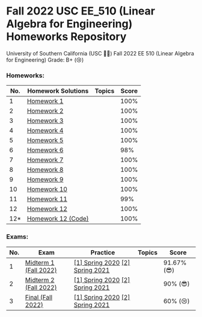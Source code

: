 # Fall 2022 USC EE_510 (Linear Algebra for Engineering) Homeworks Repository
University of Southern California (USC ✌🏼) Fall 2022 EE 510 (Linear Algebra for Engineering) Grade: B+ (😢)


### Homeworks:
| No. | Homework Solutions                                                                                             | Topics | Score |
|-----|----------------------------------------------------------------------------------------------------------------|--------|-------|
| 1   | [Homework 1](https://github.com/FDGod99/EE_510/blob/main/Homework_Solutions/Homework1_Sol.pdf)                 |        | 100%  |
| 2   | [Homework 2](https://github.com/FDGod99/EE_510/blob/main/Homework_Solutions/Homework2_Sol.pdf)                 |        | 100%  |
| 3   | [Homework 3](https://github.com/FDGod99/EE_510/blob/main/Homework_Solutions/Homework3_Sol.pdf)                 |        | 100%  |
| 4   | [Homework 4](https://github.com/FDGod99/EE_510/blob/main/Homework_Solutions/Homework4_Sol.pdf)                 |        | 100%  |
| 5   | [Homework 5](https://github.com/FDGod99/EE_510/blob/main/Homework_Solutions/Homework5_Sol.pdf)                 |        | 100%  |
| 6   | [Homework 6](https://github.com/FDGod99/EE_510/blob/main/Homework_Solutions/Homework6_Sol.pdf)                 |        | 98%   |
| 7   | [Homework 7](https://github.com/FDGod99/EE_510/blob/main/Homework_Solutions/Homework7_Sol.pdf)                 |        | 100%  |
| 8   | [Homework 8](https://github.com/FDGod99/EE_510/blob/main/Homework_Solutions/Homework8_Sol.pdf)                 |        | 100%  |
| 9   | [Homework 9](https://github.com/FDGod99/EE_510/blob/main/Homework_Solutions/Homework9_Sol.pdf)                 |        | 100%  |
| 10  | [Homework 10](https://github.com/FDGod99/EE_510/blob/main/Homework_Solutions/Homework10_Sol.pdf)               |        | 100%  |
| 11  | [Homework 11](https://github.com/FDGod99/EE_510/blob/main/Homework_Solutions/Homework11_Sol.pdf)               |        | 99%   |
| 12  | [Homework 12](https://github.com/FDGod99/EE_510/blob/main/Homework_Solutions/Homework12_Sol_PDF.pdf)           |        | 100%  |
| 12* | [Homework 12 (Code)](https://github.com/FDGod99/EE_510/blob/main/Homework_Solutions/Homework12_Sol_Code.ipynb) |        | 100%  |

### Exams:
| **No.** | **Exam**                                                                                         | **Practice**                                                                                                                                                                                                             | **Topics** | **Score**  |
|---------|--------------------------------------------------------------------------------------------------|--------------------------------------------------------------------------------------------------------------------------------------------------------------------------------------------------------------------------|------------|------------|
| 1       | [Midterm 1 (Fall 2022)](https://github.com/FDGod99/EE_510/blob/main/Exams/Midterm1_Fall2022.pdf) | [[1] Spring 2020](https://github.com/FDGod99/EE_510/blob/main/Sample_Exams/Spring_2020/Sample_Midterm1.pdf)  [[2] Spring 2021](https://github.com/FDGod99/EE_510/blob/main/Sample_Exams/Spring_2021/Sample_Midterm1.pdf) |            | 91.67% (😎) |
| 2       | [Midterm 2 (Fall 2022)](https://github.com/FDGod99/EE_510/blob/main/Exams/Midterm2_Fall2022.pdf) | [[1] Spring 2020](https://github.com/FDGod99/EE_510/blob/main/Sample_Exams/Spring_2020/Sample_Midterm2.pdf)  [[2] Spring 2021](https://github.com/FDGod99/EE_510/blob/main/Sample_Exams/Spring_2021/Sample_Midterm2.pdf) |            | 90% (😎)    |
| 3       | [Final (Fall 2022)](https://github.com/FDGod99/EE_510/blob/main/Exams/Final_Fall2022.pdf)        | [[1] Spring 2020](https://github.com/FDGod99/EE_510/blob/main/Sample_Exams/Spring_2020/Sample_Final.pdf)  [[2] Spring 2021](https://github.com/FDGod99/EE_510/blob/main/Sample_Exams/Spring_2021/Sample_Final.pdf)       |            | 60% (😢)    |
